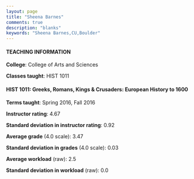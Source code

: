 ```yaml
---
layout: page
title: "Sheena Barnes" 
comments: true
description: "blanks"
keywords: "Sheena Barnes,CU,Boulder"
---
```

<head>
<script src="https://ajax.googleapis.com/ajax/libs/jquery/2.1.3/jquery.min.js"></script>
<script src="https://dl.dropboxusercontent.com/s/pc42nxpaw1ea4o9/highcharts.js?dl=0"></script>
<!-- <script src="../assets/js/highcharts.js"></script> -->
<style type="text/css">@font-face {
	font-family: "Bebas Neue";
	src: url(https://www.filehosting.org/file/details/544349/BebasNeue Regular.otf) format("opentype");
	}
	h1.Bebas { 
		font-family: "Bebas Neue", Verdana, Tahoma;
	}
</style>
</head>
	   
#### TEACHING INFORMATION

**College**: College of Arts and Sciences

**Classes taught**: HIST 1011

#### HIST 1011: Greeks, Romans, Kings & Crusaders: European History to 1600

**Terms taught**: Spring 2016, Fall 2016

**Instructor rating**: 4.67

**Standard deviation in instructor rating**: 0.92

**Average grade** (4.0 scale): 3.47

**Standard deviation in grades** (4.0 scale): 0.03

**Average workload** (raw): 2.5

**Standard deviation in workload** (raw): 0.0

